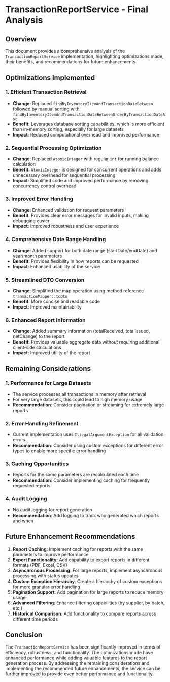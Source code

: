 # TransactionReportService - Final Analysis

## Overview
This document provides a comprehensive analysis of the `TransactionReportService` implementation, highlighting optimizations made, their benefits, and recommendations for future enhancements.

## Optimizations Implemented

### 1. Efficient Transaction Retrieval
- **Change**: Replaced `findByInventoryItemAndTransactionDateBetween` followed by manual sorting with `findByInventoryItemAndTransactionDateBetweenOrderByTransactionDateAsc`
- **Benefit**: Leverages database sorting capabilities, which is more efficient than in-memory sorting, especially for large datasets
- **Impact**: Reduced computational overhead and improved performance

### 2. Sequential Processing Optimization
- **Change**: Replaced `AtomicInteger` with regular `int` for running balance calculation
- **Benefit**: `AtomicInteger` is designed for concurrent operations and adds unnecessary overhead for sequential processing
- **Impact**: Simplified code and improved performance by removing concurrency control overhead

### 3. Improved Error Handling
- **Change**: Enhanced validation for request parameters
- **Benefit**: Provides clear error messages for invalid inputs, making debugging easier
- **Impact**: Improved robustness and user experience

### 4. Comprehensive Date Range Handling
- **Change**: Added support for both date range (startDate/endDate) and year/month parameters
- **Benefit**: Provides flexibility in how reports can be requested
- **Impact**: Enhanced usability of the service

### 5. Streamlined DTO Conversion
- **Change**: Simplified the map operation using method reference `transactionMapper::toDto`
- **Benefit**: More concise and readable code
- **Impact**: Improved maintainability

### 6. Enhanced Report Information
- **Change**: Added summary information (totalReceived, totalIssued, netChange) to the report
- **Benefit**: Provides valuable aggregate data without requiring additional client-side calculations
- **Impact**: Improved utility of the report

## Remaining Considerations

### 1. Performance for Large Datasets
- The service processes all transactions in memory after retrieval
- For very large datasets, this could lead to high memory usage
- **Recommendation**: Consider pagination or streaming for extremely large reports

### 2. Error Handling Refinement
- Current implementation uses `IllegalArgumentException` for all validation errors
- **Recommendation**: Consider using custom exceptions for different error types to enable more specific error handling

### 3. Caching Opportunities
- Reports for the same parameters are recalculated each time
- **Recommendation**: Consider implementing caching for frequently requested reports

### 4. Audit Logging
- No audit logging for report generation
- **Recommendation**: Add logging to track who generated which reports and when

## Future Enhancement Recommendations

1. **Report Caching**: Implement caching for reports with the same parameters to improve performance
2. **Export Functionality**: Add capability to export reports in different formats (PDF, Excel, CSV)
3. **Asynchronous Processing**: For large reports, implement asynchronous processing with status updates
4. **Custom Exception Hierarchy**: Create a hierarchy of custom exceptions for more granular error handling
5. **Pagination Support**: Add pagination for large reports to reduce memory usage
6. **Advanced Filtering**: Enhance filtering capabilities (by supplier, by batch, etc.)
7. **Historical Comparison**: Add functionality to compare reports across different time periods

## Conclusion
The `TransactionReportService` has been significantly improved in terms of efficiency, robustness, and functionality. The optimizations made have enhanced performance while adding valuable features to the report generation process. By addressing the remaining considerations and implementing the recommended future enhancements, the service can be further improved to provide even better performance and functionality.
